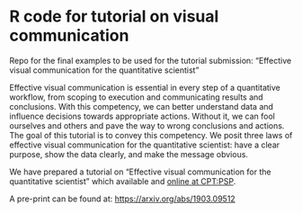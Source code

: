 # R code for tutorial on visual communication 

Repo for the final examples to be used for the tutorial submission: “Effective visual communication for the quantitative scientist” 

Effective visual communication is essential in every step of a quantitative workflow, from scoping to execution and communicating results and conclusions. With this competency, we can better understand data and influence decisions towards appropriate actions. Without it, we can fool ourselves and others and pave the way to wrong conclusions and actions. The goal of this tutorial is to convey this competency. We posit three laws of effective visual communication for the quantitative scientist: have a clear purpose, show the data clearly, and make the message obvious.

We have prepared a tutorial on “Effective visual communication for the quantitative scientist” which available and [online at CPT:PSP](https://ascpt.onlinelibrary.wiley.com/doi/10.1002/psp4.12455).

A pre-print can be found at: https://arxiv.org/abs/1903.09512


